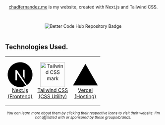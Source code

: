 <p align="center">
  <br />
  <a href="https://chadfernandez.me">chadfernandez.me</a> is my website, created with Next.js and Tailwind CSS.
</p>
<br />
<p align="center">
  <img src="https://bettercodehub.com/edge/badge/chof64/chof64?branch=main" alt="Better Code Hub Repository Badge">
  <br />
  <br />
</p>

## Technologies Used.

<table align="center">
  <tr>
    <td>
      <p align="center">
        <a href="https://nextjs.org">
          <svg width="80" height="80" viewBox="0 0 1000 1000" fill="none" xmlns="http://www.w3.org/2000/svg">
            <path d="M467.253 0.269139C465.103 0.464613 458.26 1.14878 452.102 1.63747C310.068 14.4411 177.028 91.0671 92.7664 208.841C45.8456 274.325 15.8358 348.605 4.49658 427.284C0.488759 454.748 0 462.86 0 500.098C0 537.336 0.488759 545.448 4.49658 572.912C31.6716 760.666 165.298 918.414 346.53 976.861C378.983 987.319 413.196 994.453 452.102 998.754C467.253 1000.42 532.747 1000.42 547.898 998.754C615.054 991.326 671.945 974.71 728.055 946.073C736.657 941.675 738.319 940.502 737.146 939.525C736.364 938.939 699.707 889.777 655.718 830.352L575.758 722.353L475.562 574.085C420.43 492.572 375.073 425.915 374.682 425.915C374.291 425.818 373.9 491.693 373.705 572.13C373.412 712.97 373.314 718.639 371.554 721.962C369.013 726.751 367.058 728.706 362.952 730.856C359.824 732.42 357.087 732.713 342.327 732.713H325.415L320.919 729.878C317.986 728.021 315.836 725.578 314.37 722.744L312.317 718.345L312.512 522.382L312.805 326.321L315.836 322.509C317.4 320.457 320.723 317.818 323.069 316.547C327.077 314.592 328.641 314.397 345.552 314.397C365.494 314.397 368.817 315.179 373.998 320.848C375.464 322.411 429.717 404.12 494.624 502.541C559.531 600.963 648.289 735.352 691.887 801.324L771.065 921.248L775.073 918.609C810.557 895.543 848.094 862.703 877.81 828.495C941.056 755.877 981.818 667.326 995.503 572.912C999.511 545.448 1000 537.336 1000 500.098C1000 462.86 999.511 454.748 995.503 427.284C968.328 239.53 834.702 81.7821 653.47 23.3352C621.505 12.975 587.488 5.84016 549.365 1.53972C539.98 0.562345 475.367 -0.51276 467.253 0.269139ZM671.945 302.668C676.637 305.014 680.45 309.51 681.818 314.201C682.6 316.743 682.796 371.085 682.6 493.549L682.307 669.281L651.32 621.781L620.235 574.281V446.538C620.235 363.95 620.626 317.525 621.212 315.277C622.776 309.803 626.197 305.503 630.89 302.962C634.897 300.909 636.364 300.714 651.711 300.714C666.178 300.714 668.719 300.909 671.945 302.668Z" fill="black" />
          </svg>
          <br />
          Next.js
          <br />
          (Frontend)
        </a>
      </p>
    </td>
    <td>
      <p align="center">
        <a href="https://tailwindcss.com">
          <img src="https://tailwindcss.com/_next/static/media/tailwindcss-mark.79614a5f61617ba49a0891494521226b.svg" alt="Tailwind CSS mark" width="80" height="80" />
          <br />
          Tailwind CSS
          <br />
          (CSS Utility)
        </a>
      </p>
    </td>
    <td>
      <p align="center">
        <a href="https://vercel.com">
          <svg width="80" height="80" viewBox="0 0 1155 1000" fill="none" xmlns="http://www.w3.org/2000/svg">
            <path d="M577.344 0L1154.69 1000H0L577.344 0Z" fill="black"/>
          </svg>
          <br />
          Vercel
          <br />
          (Hosting)
        </a>
      </p>
    </td>
  </tr>
</table>

<p align="center"><sub><i>You can learn more about them by clicking their respective icons to visit their website. I'm not affiliated with or sponsored by these groups/brands.</i><sub>
</p>